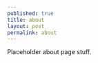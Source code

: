 ```yaml
---
published: true
title: about
layout: post
permalink: about
---
```

Placeholder about page stuff.